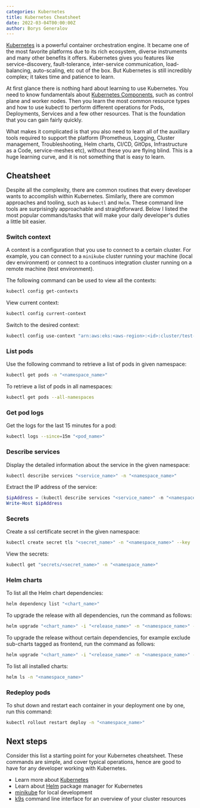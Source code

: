 ```yaml
---
categories: Kubernetes
title: Kubernetes Cheatsheet
date: 2022-03-04T00:00:00Z
author: Borys Generalov
---
```


[Kubernetes](https://kubernetes.io/docs/tutorials/kubernetes-basics/) is a powerful container orchestration engine.  It became one of the most favorite platforms due to its rich ecosystem, diverse instruments and many other benefits it offers. Kubernetes gives you features like service-discovery, fault-tolerance, inter-service communication, load-balancing, auto-scaling, etc out of the box. But Kubernetes is still incredibly complex; it takes time and patience to learn.

At first glance there is nothing hard about learning to use Kubernetes. You need to know fundamentals about [Kubernetes Components](https://kubernetes.io/docs/concepts/overview/components/), such as control plane and worker nodes. Then you learn the most common resource types and how to use kubectl to perform different operations for Pods, Deployments, Services and a few other resources. That is the foundation that you can gain fairly quickly.

What makes it complicated is that you also need to learn all of the auxillary tools required to support the platform (Prometheus, Logging, Cluster management, Troubleshooting, Helm charts, CI/CD, GitOps, Infrastructure as a Code, service-meshes etc), without these you are flying blind. This is a huge learning curve, and it is not something that is easy to learn.

## Cheatsheet

Despite all the complexity, there are common routines that every developer wants to accomplish within Kubernetes. Similarly, there are common approaches and tooling, such as `kubectl` and `Helm`. These command line tools are surprisingly approachable and straightforward. Below I listed the most popular commands/tasks that will make your daily developer's duties a little bit easier.

### Switch context

A context is a configuration that you use to connect to a certain cluster. For example, you can connect to a `minikube` cluster running your machine (local dev environment) or connect to a continuos integration cluster running on a remote machine (test environment). 

The following command can be used to view all the contexts:

```bash
kubectl config get-contexts
```

View current context:

```bash
kubectl config current-context
```

Switch to the desired context:

```bash
kubectl config use-context "arn:aws:eks:<aws-region>:<id>:cluster/test-eks"
```

### List pods

Use the following command to retrieve a list of pods in given namespace:

```bash
kubectl get pods -n "<namespace_name>"
```

To retrieve a list of pods in all namespaces:

```bash
kubectl get pods --all-namespaces
```

### Get pod logs

Get the logs for the last 15 minutes for a pod:

```bash
kubectl logs --since=15m "<pod_name>"
```

### Describe services

Display the detailed information about the service in the given namespace:

```bash
kubectl describe services "<service_name>" -n "<namespace_name>"
```

Extract the IP address of the service:

```powershell
$ipAddress = (kubectl describe services "<service_name>" -n "<namespace_name>" | Select-String "IP" |)
Write-Host $ipAddress
```

### Secrets

Create a ssl certificate secret in the given namespace:

```bash
kubectl create secret tls "<secret_name>" -n "<namespace_name>" --key ./key.pem --cert ./certificate.crt
```

View the secrets:

```bash
kubectl get "secrets/<secret_name>" -n "<namespace_name>"
```

### Helm charts

To list all the Helm chart dependencies:

```bash
helm dependency list "<chart_name>"
```

To upgrade the release with all dependencies, run the command as follows:

```bash
helm upgrade "<chart_name>" -i "<release_name>" -n "<namespace_name>" --set tags.all=enabled
```

To upgrade the release without certain dependencies, for example exclude sub-charts tagged as frontend, run the command as follows:

```bash
helm upgrade "<chart_name>" -i "<release_name>" -n "<namespace_name>" --set tags.frontend=false

```

To list all installed charts:

```bash
helm ls -n "<namespace_name>"
``` 

### Redeploy pods

To shut down and restart each container in your deployment one by one, run this command:

```bash
kubectl rollout restart deploy -n "<namespace_name>"
```

## Next steps

Consider this list a starting point for your Kubernetes cheatsheet. These commands are simple, and cover typical operations, hence are good to have for any developer working with Kubernetes.

* Learn more about [Kubernetes](https://kubernetes.io/docs/home/)
* Learn about [Helm](https://helm.sh/) package manager for Kubernetes
* [minikube](https://github.com/kubernetes/minikube) for local development
* [k9s](https://k9scli.io/) command line interface for an overview of your cluster resources
